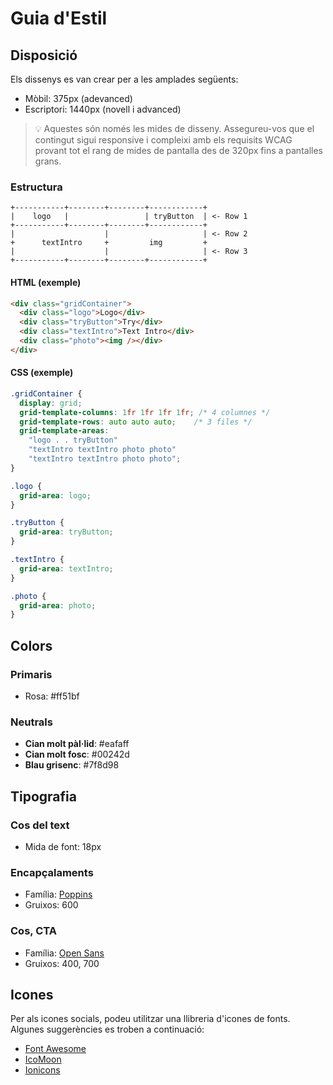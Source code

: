 # Guia d'Estil

## Disposició

Els dissenys es van crear per a les amplades següents:

- Mòbil: 375px (adevanced)
- Escriptori: 1440px (novell i advanced) 

> 💡 Aquestes són només les mides de disseny. Assegureu-vos que el contingut sigui responsive i compleixi amb els requisits WCAG provant tot el rang de mides de pantalla des de 320px fins a pantalles grans.

### Estructura
```
+-----------+--------+--------+------------+
|    logo   |                 | tryButton  | <- Row 1
+-----------+--------+--------+------------+
|                    |                     | <- Row 2
+      textIntro     +         img         +
|                    |                     | <- Row 3
+-----------+--------+--------+------------+
```

#### HTML (exemple)
```html
<div class="gridContainer">
  <div class="logo">Logo</div>
  <div class="tryButton">Try</div>
  <div class="textIntro">Text Intro</div>
  <div class="photo"><img /></div>
</div>
```

#### CSS (exemple)
```css
.gridContainer {
  display: grid;
  grid-template-columns: 1fr 1fr 1fr 1fr; /* 4 columnes */
  grid-template-rows: auto auto auto;    /* 3 files */
  grid-template-areas:
    "logo . . tryButton"
    "textIntro textIntro photo photo"
    "textIntro textIntro photo photo";
}

.logo {
  grid-area: logo;
}

.tryButton {
  grid-area: tryButton;
}

.textIntro {
  grid-area: textIntro;
}

.photo {
  grid-area: photo;
}
```

## Colors

### Primaris

- Rosa: #ff51bf

### Neutrals

- **Cian molt pàl·lid**: #eafaff
- **Cian molt fosc**: #00242d
- **Blau grisenc**: #7f8d98 ​

## Tipografia

### Cos del text

- Mida de font: 18px  

### Encapçalaments

- Família: [Poppins](https://fonts.google.com/specimen/Poppins)  
- Gruixos: 600  

### Cos, CTA

- Família: [Open Sans](https://fonts.google.com/specimen/Open+Sans)  
- Gruixos: 400, 700  

## Icones

Per als icones socials, podeu utilitzar una llibreria d'icones de fonts. Algunes suggerències es troben a continuació:

- [Font Awesome](https://fontawesome.com/)  
- [IcoMoon](https://icomoon.io/)  
- [Ionicons](https://ionicons.com/)  

